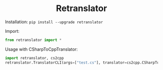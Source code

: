<h1 align="center">Retranslator</h1>

 Installation: ```pip install --upgrade retranslator```

 Import:
```python
from retranslator import *
```
Usage with CSharpToCppTranslator:
```python
import retranslator, cs2cpp 
retranslator.TranslatorCLI(args=["test.cs"], translator=cs2cpp.CSharpToCpp, extension=".cpp", useRegex=1)
```
